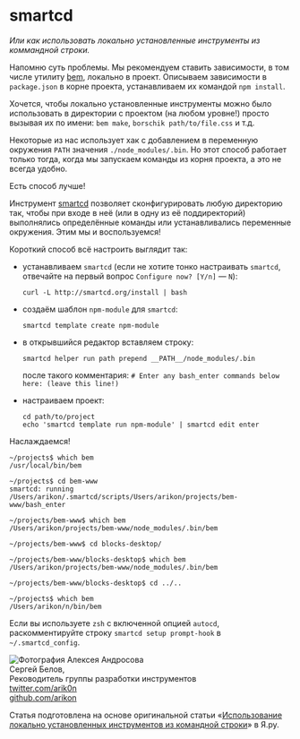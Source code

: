 # smartcd

_Или как использовать локально установленные инструменты из коммандной строки._

Напомню суть проблемы. Мы рекомендуем ставить зависимости, в том числе утилиту
[bem](https://github.com/bem/bem-tools), локально в проект. Описываем зависимости
в `package.json` в корне проекта, устанавливаем их командой `npm install`.

Хочется, чтобы локально установленные инструменты можно было использовать в директории
с проектом (на любом уровне!) просто вызывая их по имени: `bem make`, `borschik path/to/file.css` и т.д.

Некоторые из нас использует хак с добавлением в переменную окружения `PATH` значения `./node_modules/.bin`.
Но этот способ работает только тогда, когда мы запускаем команды из корня проекта, а это не всегда удобно.

Есть способ лучше!

Инструмент [smartcd](https://github.com/cxreg/smartcd) позволяет сконфигурировать любую директорию так,
чтобы при входе в неё (или в одну из её поддиректорий) выполнялись определённые команды или устанавливались
переменные окружения. Этим мы и воспользуемся!

Короткий способ всё настроить выглядит так:

- устанавливаем `smartcd` (если не хотите тонко настраивать `smartcd`, отвечайте на первый вопрос `Configure now? [Y/n]` — `N`):

    ```
    curl -L http://smartcd.org/install | bash
    ```

- создаём шаблон `npm-module` для `smartcd`:

    ```
    smartcd template create npm-module
    ```

- в открывшийся редактор вставляем строку:

    ```
    smartcd helper run path prepend __PATH__/node_modules/.bin
    ```

    после такого комментария:
    `# Enter any bash_enter commands below here: (leave this line!)`

- настраиваем проект:

    ```
    cd path/to/project
    echo 'smartcd template run npm-module' | smartcd edit enter
    ```

Наслаждаемся!

```
~/projects$ which bem
/usr/local/bin/bem

~/projects$ cd bem-www
smartcd: running /Users/arikon/.smartcd/scripts/Users/arikon/projects/bem-www/bash_enter

~/projects/bem-www$ which bem
/Users/arikon/projects/bem-www/node_modules/.bin/bem

~/projects/bem-www$ cd blocks-desktop/

~/projects/bem-www/blocks-desktop$ which bem
/Users/arikon/projects/bem-www/node_modules/.bin/bem

~/projects/bem-www/blocks-desktop$ cd ../..

~/projects$ which bem
/Users/arikon/n/bin/bem
```

Если вы используете `zsh` с включенной опцией `autocd`, раскомментируйте строку `smartcd setup prompt-hook` в `~/.smartcd_config`.

<!--(Begin) Article author block-->
<div class="article-author">
    <div class="article-author__photo">
        <img class="article-author__pictures" src="http://www.gravatar.com/avatar/6fa6da3a6927ded01bac659b5f1b4281.png?s=130" alt="Фотография Алексея Андросова">
    </div>
    <div class="article-author__info">
        <div class="article-author__row">
             <span class="article-author__name">Сергей Белов,
        </div>
        <div class="article-author__row">
            Реководитель группы разработки инструментов
        </div>
        <div class="article-author__row">
             <a class="article-author__social-icon b-link" target="_blank" href="http://twitter.com/arik0n">twitter.com/arik0n</a>
        </div>
        <div class="article-author__row">
             <a class="article-author__social-icon b-link" target="_blank" href="http://github.com/arikon">github.com/arikon</a>
        </div>
    </div>
</div>
<!--(End) Article author block-->

Статья подготовлена на основе оригинальной статьи «[Использование локально установленных инструментов
из командной строки](http://clubs.ya.ru/bem/replies.xml?item_no=2231)» в Я.ру.
